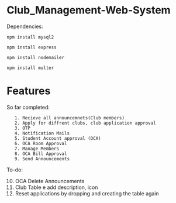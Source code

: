 # Club_Management-Web-System

Dependencies: 
```
npm install mysql2
```
```
npm install express
```
```
npm install nodemailer
```
```
npm install multer
```
# Features

So far completed:

```
   1. Recieve all announcemnets(Club members)
   2. Apply for diffrent clubs, club application approval
   3. OTP 
   4. Notification Mails
   5. Student Account approval (OCA)
   6. OCA Room Approval
   7. Manage Members
   8. OCA Bill Approval
   9. Send Announcements
```
To-do:
   
   
   10. OCA Delete Announcements
   11. Club Table e add description, icon
   12. Reset applications by dropping and creating the table again
